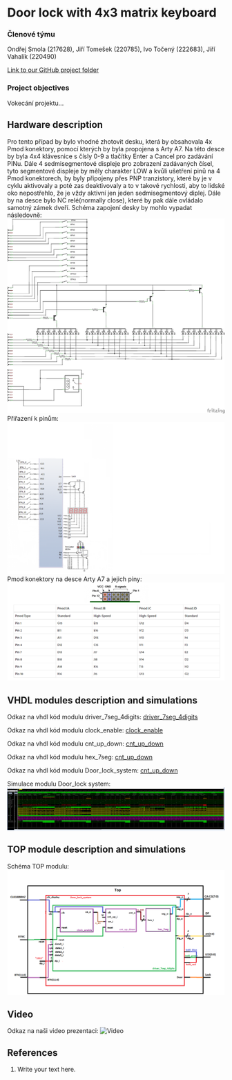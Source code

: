 # Door lock with 4x3 matrix keyboard

### Členové týmu
Ondřej Smola (217628), Jiří Tomešek (220785), Ivo Točený (222683), Jiří Vahalík (220490)

[Link to our GitHub project folder]( https://github.com/xtomes07/DE1_projekt)

### Project objectives

Vokecání projektu...

## Hardware description

Pro tento případ by bylo vhodné zhotovit desku, která by obsahovala 4x Pmod konektory, pomocí kterých by byla propojena s Arty A7. Na této desce by byla 4x4 klávesnice s čísly 
0-9 a tlačítky Enter a Cancel pro zadávání PINu. Dále 4 sedmisegmentové displeje pro zobrazení zadávaných čísel, tyto segmentové displeje by měly charakter LOW a kvůli ušetření 
pinů na 4 Pmod konektorech, by byly připojeny přes PNP tranzistory, které by je v cyklu aktivovaly a poté zas deaktivovaly a to v takové rychlosti, aby to lidské oko 
nepostřehlo, že je vždy aktivní jen jeden sedmisegmentový diplej. Dále by na desce bylo NC relé(normally close), které by pak dále ovládalo samotný zámek dveří. Schéma zapojení desky by mohlo vypadat následovně:
![Schema]( https://github.com/xtomes07/DE1_projekt/blob/main/Deska_schem.jpg)
Přiřazení k pinům:
![Zapojeni]( https://github.com/xtomes07/DE1_projekt/blob/main/ZAPOJENI.png)
Pmod konektory na desce Arty A7 a jejich piny:
![Piny]( https://github.com/xtomes07/DE1_projekt/blob/main/piny_na_arty.PNG)

## VHDL modules description and simulations

Odkaz na vhdl kód modulu driver_7seg_4digits:
[driver_7seg_4digits]( https://github.com/xtomes07/DE1_projekt/blob/main/Projekt/Projekt.srcs/sources_1/river_7seg_4digits.vhd)

Odkaz na vhdl kód modulu clock_enable:
[clock_enable]( https://github.com/xtomes07/DE1_projekt/Projekt/Projekt.srcs/sources_1/clock_enable.vhd)

Odkaz na vhdl kód modulu cnt_up_down:
[cnt_up_down]( https://github.com/xtomes07/DE1_projekt/Projekt/Projekt.srcs/sources_1/cnt_up_down.vhd)

Odkaz na vhdl kód modulu hex_7seg:
[cnt_up_down]( https://github.com/xtomes07/DE1_projekt/Projekt/Projekt.srcs/sources_1/hex_7seg.vhd)

Odkaz na vhdl kód modulu Door_lock_system:
[cnt_up_down]( https://github.com/xtomes07/DE1_projekt/Projekt/Projekt.srcs/sources_1/Door_lock_system.vhd)

Simulace modulu Door_lock system:
![Simulace]( https://github.com/xtomes07/DE1_projekt/blob/main/doorlock_modul.PNG)


## TOP module description and simulations

Schéma TOP modulu:
![Schema](https://github.com/xtomes07/DE1_projekt/blob/main/top_schema.png)


## Video

Odkaz na naši video prezentaci:
![Video]()


## References

   1. Write your text here.
